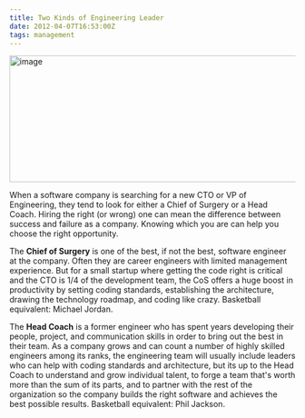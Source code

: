 ```yaml
---
title: Two Kinds of Engineering Leader
date: 2012-04-07T16:53:00Z
tags: management
---
```

<img alt="image" height="223" src="https://ggr_com.s3.amazonaws.com/images/jordan_and_jackson.png" width="512" />
<br/>

When a software company is searching for a new CTO or VP of Engineering, 
they tend to look for either a Chief of Surgery or a Head Coach. Hiring 
the right (or wrong) one can mean the difference between success and 
failure as a company. Knowing which you are can help you choose the 
right opportunity.

The **Chief of Surgery** is one of the best, if not the best, software 
engineer at the company. Often they are career engineers with limited 
management experience. But for a small startup where getting the code 
right is critical and the CTO is 1/4 of the development team, the CoS 
offers a huge boost in productivity by setting coding standards, 
establishing the architecture, drawing the technology roadmap, and 
coding like crazy. Basketball equivalent: Michael Jordan.

The **Head Coach** is a former engineer who has spent years developing 
their people, project, and communication skills in order to bring out 
the best in their team. As a company grows and can count a number of 
highly skilled engineers among its ranks, the engineering team will 
usually include leaders who can help with coding standards and 
architecture, but its up to the Head Coach to understand and grow 
individual talent, to forge a team that's worth more than the sum of its 
parts, and to partner with the rest of the organization so the company 
builds the right software and achieves the best possible 
results. Basketball equivalent: Phil Jackson.

